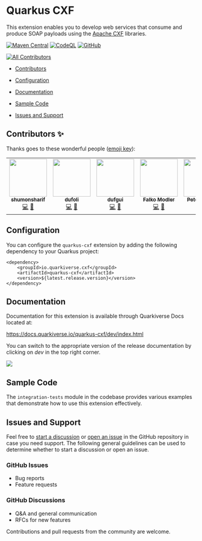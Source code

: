 # Quarkus CXF

This extension enables you to develop web services that consume and produce SOAP payloads using the [Apache CXF](https://cxf.apache.org/) libraries.

[![Maven Central](https://img.shields.io/maven-central/v/io.quarkiverse.cxf/quarkus-cxf?logo=apache-maven&style=for-the-badge)](https://search.maven.org/artifact/io.quarkiverse.cxf/quarkus-cxf)
[![CodeQL](https://img.shields.io/github/actions/workflow/status/quarkiverse/quarkus-cxf/codeql.yml?label=CodeQL&style=for-the-badge)](https://github.com/quarkiverse/quarkus-cxf/security/code-scanning)
[![GitHub](https://img.shields.io/github/license/quarkiverse/quarkus-cxf?color=blue&style=for-the-badge)](https://github.com/quarkiverse/quarkus-cxf/blob/main/LICENSE)
<!-- ALL-CONTRIBUTORS-BADGE:START - Do not remove or modify this section -->
[![All Contributors](https://img.shields.io/badge/all_contributors-5-orange.svg?style=flat-square)](#contributors-)
<!-- ALL-CONTRIBUTORS-BADGE:END -->

-   [Contributors](#contributors-)

-   [Configuration](#configuration)

-   [Documentation](#documentation)

-   [Sample Code](#sample-code)

-   [Issues and Support](#issues-and-support)

## Contributors ✨

Thanks goes to these wonderful people ([emoji key](https://allcontributors.org/docs/en/emoji-key)):

<!-- ALL-CONTRIBUTORS-LIST:START - Do not remove or modify this section -->
<!-- prettier-ignore-start -->
<!-- markdownlint-disable -->
<table>
  <tr>
    <td align="center"><a href="https://github.com/shumonsharif"><img src="https://avatars2.githubusercontent.com/u/13334073?v=4?s=100" width="100px;" alt=""/><br /><sub><b>shumonsharif</b></sub></a><br /><a href="https://github.com/quarkiverse/quarkus-cxf/commits?author=shumonsharif" title="Code">💻</a> <a href="#maintenance-shumonsharif" title="Maintenance">🚧</a></td>
    <td align="center"><a href="https://github.com/dufoli"><img src="https://avatars0.githubusercontent.com/u/202057?v=4?s=100" width="100px;" alt=""/><br /><sub><b>dufoli</b></sub></a><br /><a href="https://github.com/quarkiverse/quarkus-cxf/commits?author=dufoli" title="Code">💻</a> <a href="#maintenance-dufoli" title="Maintenance">🚧</a></td>
    <td align="center"><a href="https://github.com/dufgui"><img src="https://avatars0.githubusercontent.com/u/237211?v=4?s=100" width="100px;" alt=""/><br /><sub><b>dufgui</b></sub></a><br /><a href="https://github.com/quarkiverse/quarkus-cxf/commits?author=dufgui" title="Code">💻</a> <a href="#maintenance-dufgui" title="Maintenance">🚧</a></td>
    <td align="center"><a href="https://github.com/famod"><img src="https://avatars.githubusercontent.com/u/22860528?v=4?s=100" width="100px;" alt=""/><br /><sub><b>Falko Modler</b></sub></a><br /><a href="https://github.com/quarkiverse/quarkus-cxf/commits?author=famod" title="Code">💻</a> <a href="#maintenance-famod" title="Maintenance">🚧</a></td>
    <td align="center"><a href="https://twitter.com/ppalaga"><img src="https://avatars.githubusercontent.com/u/1826249?v=4?s=100" width="100px;" alt=""/><br /><sub><b>Peter Palaga</b></sub></a><br /><a href="https://github.com/quarkiverse/quarkus-cxf/commits?author=ppalaga" title="Code">💻</a></td>
  </tr>
</table>

<!-- markdownlint-restore -->
<!-- prettier-ignore-end -->

<!-- ALL-CONTRIBUTORS-LIST:END -->

## Configuration

You can configure the `quarkus-cxf` extension by adding the following dependency to your Quarkus project:

    <dependency>
        <groupId>io.quarkiverse.cxf</groupId>
        <artifactId>quarkus-cxf</artifactId>
        <version>${latest.release.version}</version>
    </dependency>

## Documentation

Documentation for this extension is available through Quarkiverse Docs located at:

<https://docs.quarkiverse.io/quarkus-cxf/dev/index.html>

You can switch to the appropriate version of the release documentation by clicking on *dev* in the top right corner.

![](https://user-images.githubusercontent.com/13334073/119669482-19640a80-be06-11eb-8184-9f063166276a.jpg)

## Sample Code

The `integration-tests` module in the codebase provides various examples that demonstrate how to use this extension effectively.

## Issues and Support

Feel free to [start a discussion](https://github.com/quarkiverse/quarkus-cxf/discussions) or [open an issue](https://github.com/quarkiverse/quarkus-cxf/issues/new) in the GitHub repository in case you need support. The following general guidelines can be used to determine whether to start a discussion or open an issue.

### GitHub Issues
-   Bug reports
-   Feature requests

### GitHub Discussions
-   Q&A and general communication
-   RFCs for new features

Contributions and pull requests from the community are welcome.
